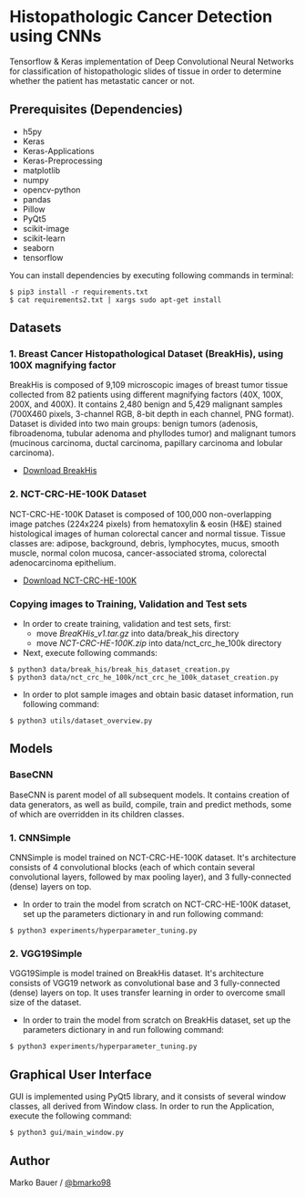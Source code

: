 # Histopathologic Cancer Detection using CNNs

Tensorflow & Keras implementation of Deep Convolutional Neural Networks for classification of histopathologic slides of tissue in order to determine whether the patient has metastatic cancer or not.

## Prerequisites (Dependencies)

 - h5py
 - Keras
 - Keras-Applications
 - Keras-Preprocessing
 - matplotlib
 - numpy
 - opencv-python
 - pandas
 - Pillow
 - PyQt5
 - scikit-image
 - scikit-learn
 - seaborn
 - tensorflow

You can install dependencies by executing following commands in terminal:
```
$ pip3 install -r requirements.txt
$ cat requirements2.txt | xargs sudo apt-get install
```

## Datasets

### 1. Breast Cancer Histopathological Dataset (BreakHis), using 100X magnifying factor

BreakHis is composed of 9,109 microscopic images of breast tumor tissue collected from 82 patients using different magnifying factors (40X, 100X, 200X, and 400X). It contains 2,480 benign and 5,429 malignant samples (700X460 pixels, 3-channel RGB, 8-bit depth in each channel, PNG format). Dataset is divided into two main groups: benign tumors (adenosis, fibroadenoma, tubular adenoma and phyllodes tumor) and malignant tumors (mucinous carcinoma, ductal carcinoma, papillary carcinoma and lobular carcinoma).

 - [Download BreakHis](https://www.kaggle.com/ambarish/breakhis)

### 2. NCT-CRC-HE-100K Dataset

NCT-CRC-HE-100K Dataset is composed of 100,000 non-overlapping image patches (224x224 pixels) from hematoxylin & eosin (H&E) stained histological images of human colorectal cancer and normal tissue. Tissue classes are: adipose, background, debris, lymphocytes, mucus, smooth muscle, normal colon mucosa, cancer-associated stroma, colorectal adenocarcinoma epithelium.

 - [Download NCT-CRC-HE-100K](https://zenodo.org/record/1214456#.Xr6HwRZS8Up)

### Copying images to Training, Validation and Test sets
 - In order to create training, validation and test sets, first:
   - move *BreaKHis_v1.tar.gz* into data/break_his directory
   - move *NCT-CRC-HE-100K.zip* into data/nct_crc_he_100k directory
 - Next, execute following commands:
```
$ python3 data/break_his/break_his_dataset_creation.py
$ python3 data/nct_crc_he_100k/nct_crc_he_100k_dataset_creation.py
```
 - In order to plot sample images and obtain basic dataset information, run following command:
 ```
$ python3 utils/dataset_overview.py
 ```

## Models

### BaseCNN

BaseCNN is parent model of all subsequent models. It contains creation of data generators, as well as build, compile, train and predict methods, some of which are overridden in its children classes.

### 1. CNNSimple

CNNSimple is model trained on NCT-CRC-HE-100K dataset. It's architecture consists of 4 convolutional blocks (each of which contain several convolutional layers, followed by max pooling layer), and 3 fully-connected (dense) layers on top.
 - In order to train the model from scratch on NCT-CRC-HE-100K dataset, set up the parameters dictionary in and run following command:
 ```
$ python3 experiments/hyperparameter_tuning.py
 ```

### 2. VGG19Simple

VGG19Simple is model trained on BreakHis dataset. It's architecture consists of VGG19 network as convolutional base and 3 fully-connected (dense) layers on top. It uses transfer learning in order to overcome small size of the dataset.
- In order to train the model from scratch on BreakHis dataset, set up the parameters dictionary in and run following command:
```
$ python3 experiments/hyperparameter_tuning.py
```

## Graphical User Interface

GUI is implemented using PyQt5 library, and it consists of several window classes, all derived from Window class. In order to run the Application, execute the following command:
```
$ python3 gui/main_window.py
```

## Author

Marko Bauer / [@bmarko98](https://github.com/bmarko98)
